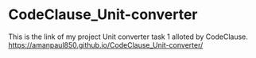 # CodeClause_Unit-converter
This is the link of my project Unit converter task 1 alloted by CodeClause.
https://amanpaul850.github.io/CodeClause_Unit-converter/
